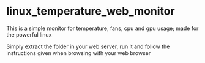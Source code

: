# linux_temperature_web_monitor

This is a simple monitor for temperature, fans, cpu and gpu usage; made for the powerful linux

Simply extract the folder in your web server, run it and follow the instructions given when browsing with your web browser
